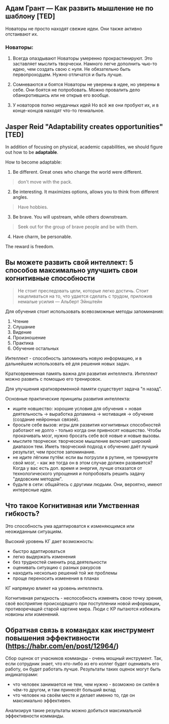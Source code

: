 ## Адам Грант — Как развить мышление не по шаблону \[TED\]

Новаторы не просто находят свежие идеи. Они также активно отстаивают их.

### Новаторы:

1. Всегда опаздывают
Новаторы умеренно прокрастинируют. Это заставляет мыслить творчески.
Намного легче дополнить чью-то идею, чем создать свою с нуля. Не обязательно быть первопроходцем. Нужно отличатся и быть лучше.

2. Сомневаются и боятся
Новаторы не уверены в идее, но уверены в себе.
Они боятся не попробовать. Можно провалить дело обанкротившись или не открыв его вообще.

3. У новаторов полно неудачных идей
Но всё же они пробуют их, и в конце-концов находят что-то гениальное.

## Jasper Reid "Adaptability creates opportunities" \[TED\]

In addition of focusing on physical, academic capabilities, we should figure out how to be **adaptable**.

How to become adaptable:

1. Be different. Great ones who change the world were different.
> don't move with the pack.
2. Be interesting. It maximizes options, allows you to think from different angles. 
> Have hobbies.
3. Be brave. You will upstream, while others downstream.
> Seek out for the group of brave people and be with them.
4. Have charm, be personable.

The reward is freedom.

## Вы можете развить свой интеллект: 5 способов максимально улучшить свои когнитивные способности

> Не стоит преследовать цели, которые легко достичь. Стоит нацеливаться на то, что удается сделать с трудом, приложив немалые усилия — Альберт Эйнштейн

Для обучения стоит использовать всевозможные методы запоминания:

1. Чтение
2. Слушание
3. Видение
4. Произношение
5. Практика
6. Обучение остальных

Интеллект - способность запоминать новую информацию, и в дальнейшем использовать её для решения новых задач.

Кратковременная память важна для развития интеллекта.
Интеллект можно развить с помощью его тренировок.

Для улучшения кратковременной памяти существует задача "n назад".

Основные практические принципы развития интеллекта:

- ищите новшество: хорошие условия для обучения = новая деятельность -> выработка допамина -> мотивация -> обучение (создание нейронных связей).
- бросьте себе вызов: игры для развития когнитивных способностей работают не долго - только когда они привносят новшество. Чтобы прокачивать мозг, нужно бросать себе всё новые и новые вызовы.
- мыслите творчески: творческое мышление включает широкий диапазон тем. Иметь творческий подход к обучению даёт лучший результат, чем простое запоминание.
- не идите лёгким путём: если вы погрузли в рутине, не тренируете свой мозг, - как же тогда он в этом случае должен развивится? Когда у вас есть доп. время и энергия, лучше отказатся от технологического упрощения и попробовать решить задачу "дедовским методом".
- будьте в сети: общайтесь с другими людьми. Они, вероятно, имеют интересные идеи.

## Что такое Когнитивная или Умственная гибкость?

Это способность ума адаптироватся к изменяющимся или неожиданным ситуациям.

Высокий уровень КГ дает возможность:

- быстро адаптироваться
- легко выдержать изменения
- без трудностей сменить род деятельности
- оценивать ситуацию с разных ракурсов
- находить несколько решений той же проблемы
- проще переносить изменения в планах

КГ напрямую влияет на уровень интеллекта.

Когнитивная ригидность - неспособность изменять свою точку зрения, своё восприятие происходящего при поступлении новой информации, противоречащей старой картине мира. Люди с КР пытаются избежать новизны или изменений.


## Обратная связь в командах как инструмент повышения эффективности (https://habr.com/en/post/12964/)

Сбор оценок от учасников комманды - очень мощный инструмент.
Так, если сотрудник знает, что кто-либо из его коллег будет оценивать его работу, он будет работать лучше.
Результаты таких оценок могут быть индикаторами:
- что человек занимается не тем, чем нужно - возможно он силён в чём-то другом, и там принесёт больший вклад
- что человек на своём месте и делает именно то, где он максимально эффективен.

Анализируя такие результаты можно добиться максимальной эффективности комманды.
